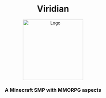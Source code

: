 <h1 align="center">Viridian</h1>

<p align="center">
  <img src="../assets/Logo-1024x1024.png" alt="Logo" width="200"/>
</p>

<h3 align="center">A Minecraft SMP with MMORPG aspects</h3>
